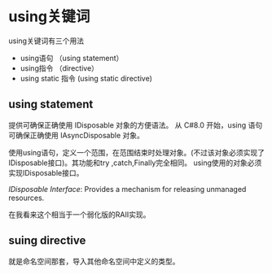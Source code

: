 # using关键词

using关键词有三个用法

* using语句 （using statement）
* using指令 （directive）
* using static 指令 (using static directive)

## using statement

提供可确保正确使用 IDisposable 对象的方便语法。 从 C#8.0 开始，using 语句可确保正确使用 IAsyncDisposable 对象。

使用using语句，定义一个范围，在范围结束时处理对象。(不过该对象必须实现了IDisposable接口)。其功能和try ,catch,Finally完全相同。
using使用的对象必须实现IDisposable接口。

*IDisposable Interface*: Provides a mechanism for releasing unmanaged resources.

在我看来这个相当于一个弱化版的RAII实现。

## suing directive

就是命名空间那套，导入其他命名空间中定义的类型。
